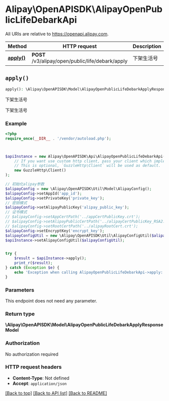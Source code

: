 # Alipay\OpenAPISDK\AlipayOpenPublicLifeDebarkApi

All URIs are relative to https://openapi.alipay.com.

Method | HTTP request | Description
------------- | ------------- | -------------
[**apply()**](AlipayOpenPublicLifeDebarkApi.md#apply) | **POST** /v3/alipay/open/public/life/debark/apply | 下架生活号


## `apply()`

```php
apply(): \Alipay\OpenAPISDK\Model\AlipayOpenPublicLifeDebarkApplyResponseModel
```

下架生活号

下架生活号

### Example

```php
<?php
require_once(__DIR__ . '/vendor/autoload.php');



$apiInstance = new Alipay\OpenAPISDK\Api\AlipayOpenPublicLifeDebarkApi(
    // If you want use custom http client, pass your client which implements `GuzzleHttp\ClientInterface`.
    // This is optional, `GuzzleHttp\Client` will be used as default.
    new GuzzleHttp\Client()
);

// 初始化alipay参数
$alipayConfig = new \Alipay\OpenAPISDK\Util\Model\AlipayConfig();
$alipayConfig->setAppId('app_id');
$alipayConfig->setPrivateKey('private_key');
// 密钥模式
$alipayConfig->setAlipayPublicKey('alipay_public_key');
// 证书模式
// $alipayConfig->setAppCertPath('../appCertPublicKey.crt');
// $alipayConfig->setAlipayPublicCertPath('../alipayCertPublicKey_RSA2.crt');
// $alipayConfig->setRootCertPath('../alipayRootCert.crt');
$alipayConfig->setEncryptKey('encrypt_key');
$alipayConfigUtil = new \Alipay\OpenAPISDK\Util\AlipayConfigUtil($alipayConfig);
$apiInstance->setAlipayConfigUtil($alipayConfigUtil);


try {
    $result = $apiInstance->apply();
    print_r($result);
} catch (Exception $e) {
    echo 'Exception when calling AlipayOpenPublicLifeDebarkApi->apply: ', $e->getMessage(), PHP_EOL;
}
```

### Parameters

This endpoint does not need any parameter.

### Return type

**\Alipay\OpenAPISDK\Model\AlipayOpenPublicLifeDebarkApplyResponseModel**

### Authorization

No authorization required

### HTTP request headers

- **Content-Type**: Not defined
- **Accept**: `application/json`

[[Back to top]](#) [[Back to API list]](../../README.md#api-endpoints)
[[Back to README]](../../README.md)
